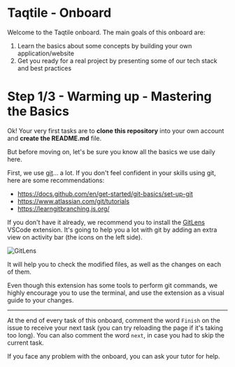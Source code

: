 # Taqtile - Onboard

Welcome to the Taqtile onboard. The main goals of this onboard are:

1. Learn the basics about some concepts by building your own application/website
2. Get you ready for a real project by presenting some of our tech stack and best practices

# Step 1/3 - Warming up - Mastering the Basics

Ok! Your very first tasks are to **clone this repository** into your own account and **create the README.md** file.

But before moving on, let's be sure you know all the basics we use daily here.

First, we use [git](https://git-scm.com/)... a lot. If you don't feel confident in your skills using git, here are some recommendations:

- https://docs.github.com/en/get-started/git-basics/set-up-git
- https://www.atlassian.com/git/tutorials
- https://learngitbranching.js.org/

If you don't have it already, we recommend you to install the [GitLens](https://marketplace.visualstudio.com/items?itemName=eamodio.gitlens) VSCode extension. It's going to help you a lot with git by adding an extra view on activity bar (the icons on the left side).

![GitLens](https://raw.githubusercontent.com/indigotech/taq-github-bot/master/images/gitlens.jpg)

It will help you to check the modified files, as well as the changes on each of them.

Even though this extension has some tools to perform git commands, we highly encourage you to use the terminal, and use the extension as a visual guide to your changes.

---

At the end of every task of this onboard, comment the word `Finish` on the issue to receive your next task (you can try reloading the page if it's taking too long).
You can also comment the word `next`, in case you had to skip the current task.

If you face any problem with the onboard, you can ask your tutor for help.
